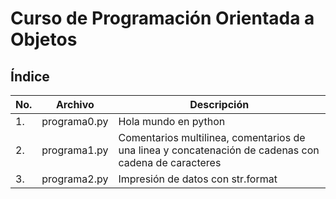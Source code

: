 # Curso de Programación Orientada a Objetos

## Índice

|No.|Archivo|Descripción|
|--|--|--|
|1.|programa0.py|Hola mundo en python|
|2.|programa1.py|Comentarios multilinea, comentarios de una linea y concatenación de cadenas con cadena de caracteres|
|3.|programa2.py|Impresión de datos con str.format|



